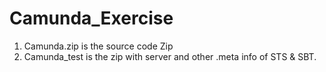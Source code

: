 # Camunda_Exercise

1. Camunda.zip is the source code Zip
2. Camunda_test is the zip with server and other .meta info of STS & SBT.
